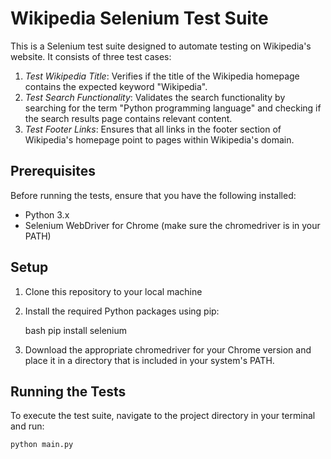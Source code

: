 # Wikipedia Selenium Test Suite

This is a Selenium test suite designed to automate testing on Wikipedia's website. It consists of three test cases:

1. *Test Wikipedia Title*: Verifies if the title of the Wikipedia homepage contains the expected keyword "Wikipedia".
2. *Test Search Functionality*: Validates the search functionality by searching for the term "Python programming language" and checking if the search results page contains relevant content.
3. *Test Footer Links*: Ensures that all links in the footer section of Wikipedia's homepage point to pages within Wikipedia's domain.

## Prerequisites

Before running the tests, ensure that you have the following installed:

- Python 3.x
- Selenium WebDriver for Chrome (make sure the chromedriver is in your PATH)

## Setup

1. Clone this repository to your local machine

2. Install the required Python packages using pip:

    bash
    pip install selenium
    

3. Download the appropriate chromedriver for your Chrome version and place it in a directory that is included in your system's PATH.

## Running the Tests

To execute the test suite, navigate to the project directory in your terminal and run:

```bash
python main.py
